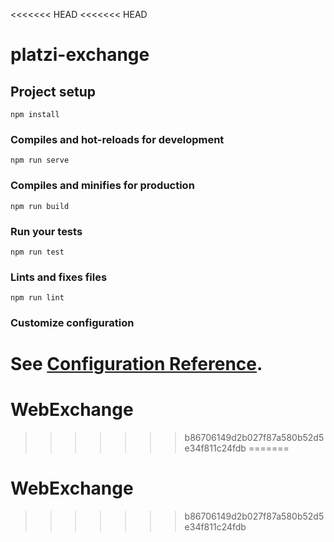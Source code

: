 <<<<<<< HEAD
<<<<<<< HEAD
# platzi-exchange

## Project setup
```
npm install
```

### Compiles and hot-reloads for development
```
npm run serve
```

### Compiles and minifies for production
```
npm run build
```

### Run your tests
```
npm run test
```

### Lints and fixes files
```
npm run lint
```

### Customize configuration
See [Configuration Reference](https://cli.vuejs.org/config/).
=======
# WebExchange
>>>>>>> b86706149d2b027f87a580b52d5e34f811c24fdb
=======
# WebExchange
>>>>>>> b86706149d2b027f87a580b52d5e34f811c24fdb
